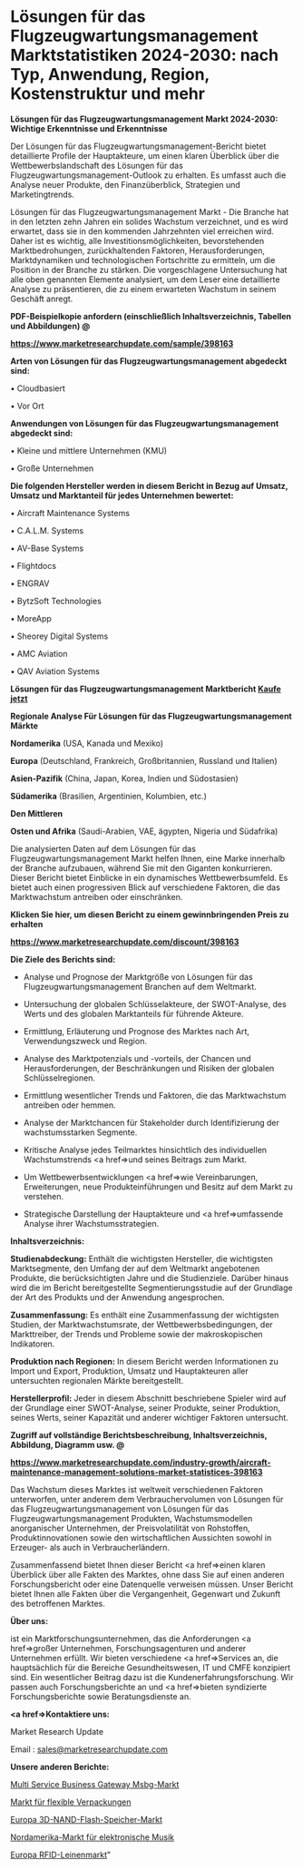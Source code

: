 # Lösungen für das Flugzeugwartungsmanagement Marktstatistiken 2024-2030: nach Typ, Anwendung, Region, Kostenstruktur und mehr

<strong>Lösungen für das Flugzeugwartungsmanagement Markt 2024-2030: Wichtige Erkenntnisse und Erkenntnisse</strong>

Der Lösungen für das Flugzeugwartungsmanagement-Bericht bietet detaillierte Profile der Hauptakteure, um einen klaren Überblick über die Wettbewerbslandschaft des Lösungen für das Flugzeugwartungsmanagement-Outlook zu erhalten. Es umfasst auch die Analyse neuer Produkte, den Finanzüberblick, Strategien und Marketingtrends.

Lösungen für das Flugzeugwartungsmanagement Markt - Die Branche hat in den letzten zehn Jahren ein solides Wachstum verzeichnet, und es wird erwartet, dass sie in den kommenden Jahrzehnten viel erreichen wird. Daher ist es wichtig, alle Investitionsmöglichkeiten, bevorstehenden Marktbedrohungen, zurückhaltenden Faktoren, Herausforderungen, Marktdynamiken und technologischen Fortschritte zu ermitteln, um die Position in der Branche zu stärken. Die vorgeschlagene Untersuchung hat alle oben genannten Elemente analysiert, um dem Leser eine detaillierte Analyse zu präsentieren, die zu einem erwarteten Wachstum in seinem Geschäft anregt.



<strong><b>PDF-Beispielkopie anfordern (einschließlich Inhaltsverzeichnis, Tabellen und Abbildungen) @ </b></strong>

<strong><a href=https://www.marketresearchupdate.com/sample/398163>

<strong>https://www.marketresearchupdate.com/sample/398163</u></a></strong></strong>



<strong>Arten von Lösungen für das Flugzeugwartungsmanagement abgedeckt sind:</strong>

• Cloudbasiert

• Vor Ort



<strong>Anwendungen von Lösungen für das Flugzeugwartungsmanagement abgedeckt sind:</strong>

• Kleine und mittlere Unternehmen (KMU)

• Große Unternehmen



<strong>Die folgenden Hersteller werden in diesem Bericht in Bezug auf Umsatz, Umsatz und Marktanteil für jedes Unternehmen bewertet:</strong>

• Aircraft Maintenance Systems

• C.A.L.M. Systems

• AV-Base Systems

• Flightdocs

• ENGRAV

• BytzSoft Technologies

• MoreApp

• Sheorey Digital Systems

• AMC Aviation

• QAV Aviation Systems



<strong>Lösungen für das Flugzeugwartungsmanagement Marktbericht <a href=https://www.marketresearchupdate.com/buynow/398163>Kaufe jetzt</a></strong>



<strong>Regionale Analyse Für Lösungen für das Flugzeugwartungsmanagement Märkte</strong>



<strong>Nordamerika</strong> (USA, Kanada und Mexiko)



<strong>Europa</strong> (Deutschland, Frankreich, Großbritannien, Russland und Italien)



<strong>Asien-Pazifik</strong> (China, Japan, Korea, Indien und Südostasien)



<strong>Südamerika</strong> (Brasilien, Argentinien, Kolumbien, etc.)



<strong>Den Mittleren</strong> 

<strong>Osten und Afrika</strong> (Saudi-Arabien, VAE, ägypten, Nigeria und Südafrika)

Die analysierten Daten auf dem Lösungen für das Flugzeugwartungsmanagement Markt helfen Ihnen, eine Marke innerhalb der Branche aufzubauen, während Sie mit den Giganten konkurrieren. Dieser Bericht bietet Einblicke in ein dynamisches Wettbewerbsumfeld. Es bietet auch einen progressiven Blick auf verschiedene Faktoren, die das Marktwachstum antreiben oder einschränken.



<strong>Klicken Sie hier, um diesen Bericht zu einem gewinnbringenden Preis zu erhalten
</strong>

<strong><a href=https://www.marketresearchupdate.com/discount/398163>https://www.marketresearchupdate.com/discount/398163</b></u></strong></a>



<strong>Die Ziele des Berichts sind:</strong>

- Analyse und Prognose der Marktgröße von Lösungen für das Flugzeugwartungsmanagement Branchen auf dem Weltmarkt.

- Untersuchung der globalen Schlüsselakteure, der SWOT-Analyse, des Werts und des globalen Marktanteils für führende Akteure.

- Ermittlung, Erläuterung und Prognose des Marktes nach Art, Verwendungszweck und Region.

- Analyse des Marktpotenzials und -vorteils, der Chancen und Herausforderungen, der Beschränkungen und Risiken der globalen Schlüsselregionen.

- Ermittlung wesentlicher Trends und Faktoren, die das Marktwachstum antreiben oder hemmen.

- Analyse der Marktchancen für Stakeholder durch Identifizierung der wachstumsstarken Segmente.

- Kritische Analyse jedes Teilmarktes hinsichtlich des individuellen Wachstumstrends <a href=>und</a> seines Beitrags zum Markt.

- Um Wettbewerbsentwicklungen <a href=>wie</a> Vereinbarungen, Erweiterungen, neue Produkteinführungen und Besitz auf dem Markt zu verstehen.

- Strategische Darstellung der Hauptakteure und <a href=>umfas</a>sende Analyse ihrer Wachstumsstrategien.



<strong>Inhaltsverzeichnis:</strong>



<strong>Studienabdeckung:</strong> Enthält die wichtigsten Hersteller, die wichtigsten Marktsegmente, den Umfang der auf dem Weltmarkt angebotenen Produkte, die berücksichtigten Jahre und die Studienziele. Darüber hinaus wird die im Bericht bereitgestellte Segmentierungsstudie auf der Grundlage der Art des Produkts und der Anwendung angesprochen.



<strong>Zusammenfassung:</strong> Es enthält eine Zusammenfassung der wichtigsten Studien, der Marktwachstumsrate, der Wettbewerbsbedingungen, der Markttreiber, der Trends und Probleme sowie der makroskopischen Indikatoren.



<strong>Produktion nach Regionen:</strong> In diesem Bericht werden Informationen zu Import und Export, Produktion, Umsatz und Hauptakteuren aller untersuchten regionalen Märkte bereitgestellt.



<strong>Herstellerprofil:</strong> Jeder in diesem Abschnitt beschriebene Spieler wird auf der Grundlage einer SWOT-Analyse, seiner Produkte, seiner Produktion, seines Werts, seiner Kapazität und anderer wichtiger Faktoren untersucht.



<strong><b>Zugriff auf vollständige Berichtsbeschreibung, Inhaltsverzeichnis, Abbildung, Diagramm usw. @ </b></strong>

<strong><a href=https://www.marketresearchupdate.com/industry-growth/aircraft-maintenance-management-solutions-market-statistices-398163>https://www.marketresearchupdate.com/industry-growth/aircraft-maintenance-management-solutions-market-statistices-398163</a></strong>

Das Wachstum dieses Marktes ist weltweit verschiedenen Faktoren unterworfen, unter anderem dem Verbrauchervolumen von Lösungen für das Flugzeugwartungsmanagement von Lösungen für das Flugzeugwartungsmanagement Produkten, Wachstumsmodellen anorganischer Unternehmen, der Preisvolatilität von Rohstoffen, Produktinnovationen sowie den wirtschaftlichen Aussichten sowohl in Erzeuger- als auch in Verbraucherländern.

Zusammenfassend bietet Ihnen dieser Bericht <a href=>einen</a> klaren Überblick über alle Fakten des Marktes, ohne dass Sie auf einen anderen Forschungsbericht oder eine Datenquelle verweisen müssen. Unser Bericht bietet Ihnen alle Fakten über die Vergangenheit, Gegenwart und Zukunft des betroffenen Marktes.



<strong>Über uns:</strong>

 ist ein Marktforschungsunternehmen, das die Anforderungen <a href=>großer</a> Unternehmen, Forschungsagenturen und anderer Unternehmen erfüllt. Wir bieten verschiedene <a href=>Services</a> an, die hauptsächlich für die Bereiche Gesundheitswesen, IT und CMFE konzipiert sind. Ein wesentlicher Beitrag dazu ist die Kundenerfahrungsforschung. Wir passen auch Forschungsberichte an und <a href=>bieten</a> syndizierte Forschungsberichte sowie Beratungsdienste an.



<strong><a href=>Kontaktiere uns:</a></strong>

Market Research Update

Email : sales@marketresearchupdate.com



<strong>Unsere anderen Berichte:</strong>

<a href=https://www.linkedin.com/pulse/multi-service-business-gateway-msbg-market-2023-future>Multi Service Business Gateway Msbg-Markt</a>

<a href=https://www.linkedin.com/pulse/flexible-packaging-market-research-report-reveals-explosive>Markt für flexible Verpackungen</a>

<a href=https://www.linkedin.com/pulse/europe-3d-nand-flash-memory-market-trends-size-growth>Europa 3D-NAND-Flash-Speicher-Markt</a>

<a href=https://www.linkedin.com/pulse/north-america-electronic-music-market-2023>Nordamerika-Markt für elektronische Musik</a>

<a href=https://www.linkedin.com/pulse/europe-rfid-linen-market-trends-2023-updated>Europa RFID-Leinenmarkt</a>"
